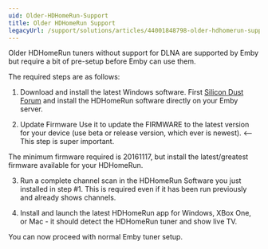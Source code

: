 ```yaml
---
uid: Older-HDHomeRun-Support
title: Older HDHomeRun Support
legacyUrl: /support/solutions/articles/44001848798-older-hdhomerun-support
---
```


Older HDHomeRun tuners without support for DLNA are supported by Emby but require a bit of pre-setup before Emby can use them.

The required steps are as follows:

1) Download and install the latest Windows software.
First [Silicon Dust Forum](https://forum.silicondust.com/forum/viewtopic.php?f=119&t=20613) and install the HDHomeRun software directly on your Emby server.
 
2) Update Firmware
Use it to update the FIRMWARE to the latest version for your device (use beta or release version, which ever is newest). <--This step is super important.
 
The minimum firmware required is 20161117, but install the latest/greatest firmware available for your HDHomeRun.
 
3) Run a complete channel scan in the HDHomeRun Software you just installed in step #1. This is required even if it has been run previously and already shows channels.
 
4) Install and launch the latest HDHomeRun app for Windows, XBox One, or Mac - it should detect the HDHomeRun tuner and show live TV.
 
You can now proceed with normal Emby tuner setup.